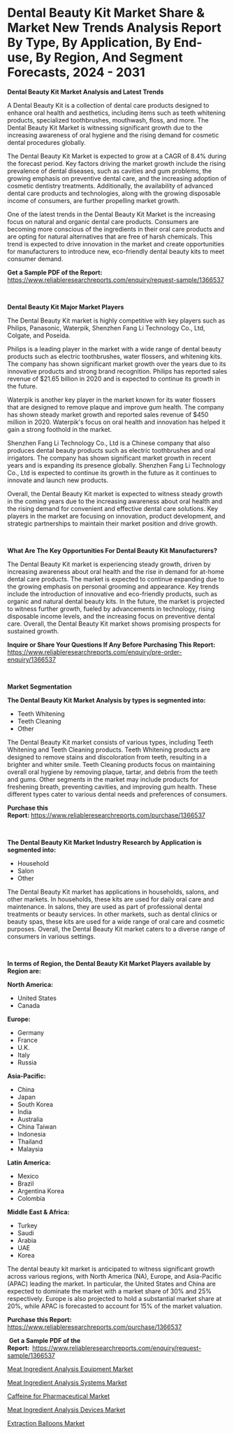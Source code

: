 <p><h1>Dental Beauty Kit Market Share & Market New Trends Analysis Report By Type, By Application, By End-use, By Region, And Segment Forecasts, 2024 - 2031</h1></p><p><strong>Dental Beauty Kit Market Analysis and Latest Trends</strong></p>
<p><p>A Dental Beauty Kit is a collection of dental care products designed to enhance oral health and aesthetics, including items such as teeth whitening products, specialized toothbrushes, mouthwash, floss, and more. The Dental Beauty Kit Market is witnessing significant growth due to the increasing awareness of oral hygiene and the rising demand for cosmetic dental procedures globally.</p><p>The Dental Beauty Kit Market is expected to grow at a CAGR of 8.4% during the forecast period. Key factors driving the market growth include the rising prevalence of dental diseases, such as cavities and gum problems, the growing emphasis on preventive dental care, and the increasing adoption of cosmetic dentistry treatments. Additionally, the availability of advanced dental care products and technologies, along with the growing disposable income of consumers, are further propelling market growth.</p><p>One of the latest trends in the Dental Beauty Kit Market is the increasing focus on natural and organic dental care products. Consumers are becoming more conscious of the ingredients in their oral care products and are opting for natural alternatives that are free of harsh chemicals. This trend is expected to drive innovation in the market and create opportunities for manufacturers to introduce new, eco-friendly dental beauty kits to meet consumer demand.</p></p>
<p><strong>Get a Sample PDF of the Report:&nbsp;</strong> <a href="https://www.reliableresearchreports.com/enquiry/request-sample/1366537">https://www.reliableresearchreports.com/enquiry/request-sample/1366537</a></p>
<p>&nbsp;</p>
<p><strong>Dental Beauty Kit Major Market Players</strong></p>
<p><p>The Dental Beauty Kit market is highly competitive with key players such as Philips, Panasonic, Waterpik, Shenzhen Fang Li Technology Co., Ltd, Colgate, and Poseida. </p><p>Philips is a leading player in the market with a wide range of dental beauty products such as electric toothbrushes, water flossers, and whitening kits. The company has shown significant market growth over the years due to its innovative products and strong brand recognition. Philips has reported sales revenue of $21.65 billion in 2020 and is expected to continue its growth in the future.</p><p>Waterpik is another key player in the market known for its water flossers that are designed to remove plaque and improve gum health. The company has shown steady market growth and reported sales revenue of $450 million in 2020. Waterpik's focus on oral health and innovation has helped it gain a strong foothold in the market.</p><p>Shenzhen Fang Li Technology Co., Ltd is a Chinese company that also produces dental beauty products such as electric toothbrushes and oral irrigators. The company has shown significant market growth in recent years and is expanding its presence globally. Shenzhen Fang Li Technology Co., Ltd is expected to continue its growth in the future as it continues to innovate and launch new products.</p><p>Overall, the Dental Beauty Kit market is expected to witness steady growth in the coming years due to the increasing awareness about oral health and the rising demand for convenient and effective dental care solutions. Key players in the market are focusing on innovation, product development, and strategic partnerships to maintain their market position and drive growth.</p></p>
<p>&nbsp;</p>
<p><strong>What Are The Key Opportunities For Dental Beauty Kit Manufacturers?</strong></p>
<p><p>The Dental Beauty Kit market is experiencing steady growth, driven by increasing awareness about oral health and the rise in demand for at-home dental care products. The market is expected to continue expanding due to the growing emphasis on personal grooming and appearance. Key trends include the introduction of innovative and eco-friendly products, such as organic and natural dental beauty kits. In the future, the market is projected to witness further growth, fueled by advancements in technology, rising disposable income levels, and the increasing focus on preventive dental care. Overall, the Dental Beauty Kit market shows promising prospects for sustained growth.</p></p>
<p><strong>Inquire or Share Your Questions If Any Before Purchasing This Report:</strong> <a href="https://www.reliableresearchreports.com/enquiry/pre-order-enquiry/1366537">https://www.reliableresearchreports.com/enquiry/pre-order-enquiry/1366537</a></p>
<p>&nbsp;</p>
<p><strong>Market Segmentation</strong></p>
<p><strong>The Dental Beauty Kit Market Analysis by types is segmented into:</strong></p>
<p><ul><li>Teeth Whitening</li><li>Teeth Cleaning</li><li>Other</li></ul></p>
<p><p>The Dental Beauty Kit market consists of various types, including Teeth Whitening and Teeth Cleaning products. Teeth Whitening products are designed to remove stains and discoloration from teeth, resulting in a brighter and whiter smile. Teeth Cleaning products focus on maintaining overall oral hygiene by removing plaque, tartar, and debris from the teeth and gums. Other segments in the market may include products for freshening breath, preventing cavities, and improving gum health. These different types cater to various dental needs and preferences of consumers.</p></p>
<p><strong>Purchase this Report:&nbsp;</strong><a href="https://www.reliableresearchreports.com/purchase/1366537">https://www.reliableresearchreports.com/purchase/1366537</a></p>
<p>&nbsp;</p>
<p><strong>The Dental Beauty Kit Market Industry Research by Application is segmented into:</strong></p>
<p><ul><li>Household</li><li>Salon</li><li>Other</li></ul></p>
<p><p>The Dental Beauty Kit market has applications in households, salons, and other markets. In households, these kits are used for daily oral care and maintenance. In salons, they are used as part of professional dental treatments or beauty services. In other markets, such as dental clinics or beauty spas, these kits are used for a wide range of oral care and cosmetic purposes. Overall, the Dental Beauty Kit market caters to a diverse range of consumers in various settings.</p></p>
<p>&nbsp;</p>
<p><strong>In terms of Region, the Dental Beauty Kit Market Players available by Region are:</strong></p>
<p>
    <p> <strong> North America: </strong>
        <ul>
            <li>United States</li>
            <li>Canada</li>
        </ul>
        </p> 
    <p> <strong> Europe: </strong>
        <ul>
            <li>Germany</li>
            <li>France</li>
            <li>U.K.</li>
            <li>Italy</li>
            <li>Russia</li>
        </ul>
        </p> 
    <p> <strong> Asia-Pacific: </strong>
        <ul>
            <li>China</li>
            <li>Japan</li>
            <li>South Korea</li>
            <li>India</li>
            <li>Australia</li>
            <li>China Taiwan</li>
            <li>Indonesia</li>
            <li>Thailand</li>
            <li>Malaysia</li>
        </ul>
        </p> 
    <p> <strong> Latin America: </strong>
        <ul>
            <li>Mexico</li>
            <li>Brazil</li>
            <li>Argentina Korea</li>
            <li>Colombia</li>
        </ul>
        </p> 
    <p> <strong> Middle East & Africa: </strong>
        <ul>
            <li>Turkey</li>
            <li>Saudi</li>
            <li>Arabia</li>
            <li>UAE</li>
            <li>Korea</li>
        </ul>
    </p>
    </p>
<p><p>The dental beauty kit market is anticipated to witness significant growth across various regions, with North America (NA), Europe, and Asia-Pacific (APAC) leading the market. In particular, the United States and China are expected to dominate the market with a market share of 30% and 25% respectively. Europe is also projected to hold a substantial market share at 20%, while APAC is forecasted to account for 15% of the market valuation.</p></p>
<p><strong>Purchase this Report: </strong><a href="https://www.reliableresearchreports.com/purchase/1366537">https://www.reliableresearchreports.com/purchase/1366537</a></p>
<p>&nbsp;<strong>Get a Sample PDF of the Report:&nbsp;&nbsp;</strong><a href="https://www.reliableresearchreports.com/enquiry/request-sample/1366537">https://www.reliableresearchreports.com/enquiry/request-sample/1366537</a></p>
<p><strong></strong></p>
<p><p><a href="https://medium.com/@andrewbradley1965/meat-ingredient-analysis-equipment-market-report-reveals-the-latest-trends-and-growth-opportunities-48fd8ef08003">Meat Ingredient Analysis Equipment Market</a></p><p><a href="https://medium.com/@andrewbradley1965/meat-ingredient-analysis-systems-market-outlook-industry-overview-and-forecast-2024-to-2031-9384cf533ac5">Meat Ingredient Analysis Systems Market</a></p><p><a href="https://github.com/singletonthaxterkelliehr2df/Market-Research-Report-List-1/blob/main/caffeine-for-pharmaceutical-market.md">Caffeine for Pharmaceutical Market</a></p><p><a href="https://medium.com/@andrewbradley1965/meat-ingredient-analysis-devices-market-insight-market-trends-growth-forecasted-from-2024-to-c7639072f735">Meat Ingredient Analysis Devices Market</a></p><p><a href="https://github.com/RichRobinson5/Market-Research-Report-List-3/blob/main/extraction-balloons-market.md">Extraction Balloons Market</a></p></p>